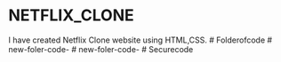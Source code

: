 # NETFLIX_CLONE
I have created Netflix Clone website using HTML,CSS.
#   F o l d e r o f c o d e  
 #   n e w - f o l e r - c o d e -  
 #   n e w - f o l e r - c o d e -  
 #   S e c u r e c o d e  
 